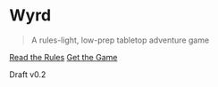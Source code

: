 # Wyrd

> A rules-light, low-prep tabletop adventure game

[Read the Rules](#wyrd)
[Get the Game](https://beardofprey.itch.io/wyrd-rpg)

Draft v0.2
